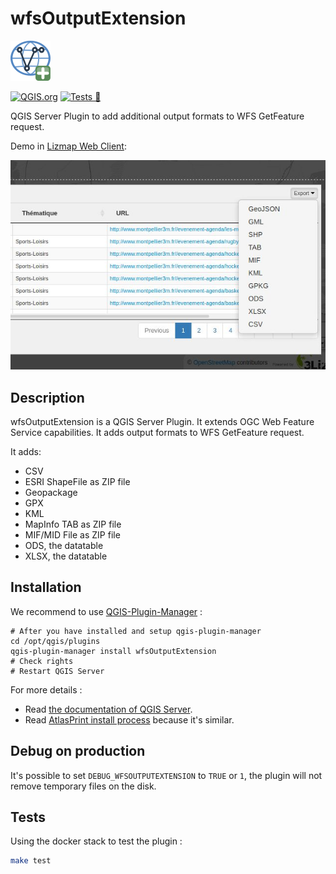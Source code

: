 # wfsOutputExtension

![Icon](wfsOutputExtension/icon.png)

[![QGIS.org](https://img.shields.io/badge/QGIS.org-published-green)](https://plugins.qgis.org/plugins/wfsOutputExtension/)
[![Tests 🎳](https://github.com/3liz/qgis-wfsOutputExtension/workflows/Tests%20%F0%9F%8E%B3/badge.svg)](https://github.com/3liz/qgis-wfsOutputExtension/actions?query=branch%3Amaster)

QGIS Server Plugin to add additional output formats to WFS GetFeature request.

Demo in [Lizmap Web Client](https://github.com/3liz/lizmap-web-client): 

![Demo of the plugin](demo.jpg)

## Description

wfsOutputExtension is a QGIS Server Plugin. It extends OGC Web Feature Service capabilities.
It adds output formats to WFS GetFeature request.

It adds:
* CSV
* ESRI ShapeFile as ZIP file
* Geopackage
* GPX
* KML
* MapInfo TAB as ZIP file
* MIF/MID File as ZIP file
* ODS, the datatable
* XLSX, the datatable

## Installation

We recommend to use [QGIS-Plugin-Manager](https://pypi.org/project/qgis-plugin-manager/) :

```commandline
# After you have installed and setup qgis-plugin-manager
cd /opt/qgis/plugins
qgis-plugin-manager install wfsOutputExtension
# Check rights
# Restart QGIS Server
```

For more details :

* Read [the documentation of QGIS Server](https://docs.qgis.org/testing/en/docs/server_manual/plugins.html#installation).
* Read [AtlasPrint install process](https://github.com/3liz/qgis-atlasprint/blob/master/atlasprint/README.md#installation-with-qgis-server)
  because it's similar.

## Debug on production

It's possible to set `DEBUG_WFSOUTPUTEXTENSION` to `TRUE` or `1`, the plugin will not remove temporary files on the disk.

## Tests

Using the docker stack to test the plugin :

```bash
make test
```
